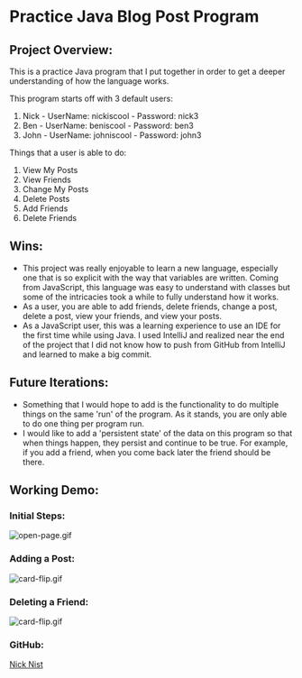 # Practice Java Blog Post Program

## Project Overview:

This is a practice Java program that I put together in order to get a deeper understanding of how the language works.

This program starts off with 3 default users: 
1. Nick - UserName: nickiscool - Password: nick3
2. Ben - UserName: beniscool - Password: ben3
3. John - UserName: johniscool - Password: john3

Things that a user is able to do:
1. View My Posts
2. View Friends
3. Change My Posts
4. Delete Posts
5. Add Friends
6. Delete Friends

## Wins:
* This project was really enjoyable to learn a new language, especially one that is so explicit with the way that variables are written. Coming from JavaScript, this language was easy to understand with classes but some of the intricacies took a while to fully understand how it works.
* As a user, you are able to add friends, delete friends, change a post, delete a post, view your friends, and view your posts.
* As a JavaScript user, this was a learning experience to use an IDE for the first time while using Java. I used IntelliJ and realized near the end of the project that I did not know how to push from GitHub from IntelliJ and learned to make a big commit.

## Future Iterations:
* Something that I would hope to add is the functionality to do multiple things on the same 'run' of the program. As it stands, you are only able to do one thing per program run.
* I would like to add a 'persistent state' of the data on this program so that when things happen, they persist and continue to be true. For example, if you add a friend, when you come back later the friend should be there.

## Working Demo:
### Initial Steps:
![open-page.gif](https://github.com)

### Adding a Post:
![card-flip.gif](https://github.com)

### Deleting a Friend:
![card-flip.gif](https://github.com)

### GitHub:

[Nick Nist](https://github.com/nicknist)
